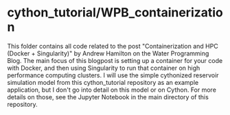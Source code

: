 # cython_tutorial/WPB_containerization

This folder contains all code related to the post "Containerization and HPC (Docker + Singularity)" by Andrew Hamilton on the Water Programming Blog. 
The main focus of this blogpost is setting up a container for your code with Docker, and then using Singularity to run that container on high performance computing clusters.
I will use the simple cythonized reservoir simulation model from this cython_tutorial repository as an example application, but I don't go into detail on this model or on Cython. 
For more details on those, see the Jupyter Notebook in the main directory of this repository.

